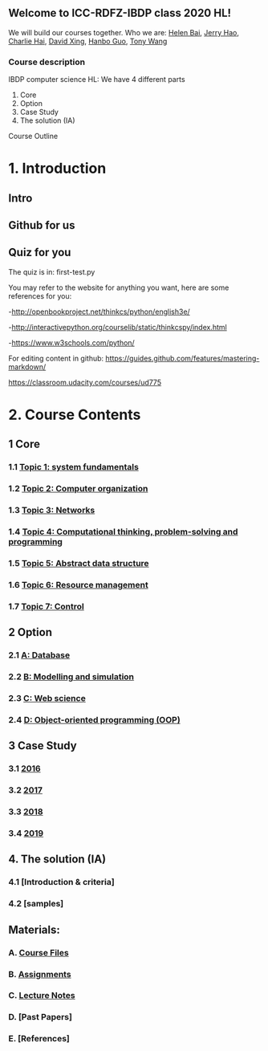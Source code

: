## Welcome to ICC-RDFZ-IBDP class 2020 HL!

We will build our courses together. Who we are:
[Helen Bai](https://github.com/HelenBai2002Tong/Helen), [Jerry Hao](https://github.com/JerryHao2001/HAO), [Charlie Hai](https://github.com/hhshhd/hhshhd), [David Xing](https://github.com/gtx1080), [Hanbo Guo](https://github.com/Haannbboo/Hanbbboo), [Tony Wang](https://github.com/Haannbboo/Hanbbboo)

### Course description

IBDP computer science HL:
We have 4 different parts
1. Core
2. Option
3. Case Study
4. The solution (IA)

Course Outline
# 1. Introduction
## Intro
## Github for us
## Quiz for you


The quiz is in: first-test.py

You may refer to the website for anything you want, here are some references for you:

-http://openbookproject.net/thinkcs/python/english3e/

-http://interactivepython.org/courselib/static/thinkcspy/index.html

-https://www.w3schools.com/python/



For editing content in github:
https://guides.github.com/features/mastering-markdown/

https://classroom.udacity.com/courses/ud775 

# 2. Course Contents

## 1 Core
 
### 1.1	[Topic 1: system fundamentals](/1.Core/Topic%201-%20system%20fundamentals/Intro.md)
### 1.2	[Topic 2: Computer organization](/1.Core/Topic%202-%20Computer%20organization/Intro.md)
### 1.3	[Topic 3: Networks](/1.Core/Topic%203-%20Networks/Intro.md)
### 1.4	[Topic 4: Computational thinking, problem-solving and programming](/1.Core/Topic%204-%20Computational%20thinking-%20problem-solving%20and%20programming/Intro.md)
### 1.5	[Topic 5: Abstract data structure](/1.Core/Topic%205-%20Abstract%20data%20structure/Intro.md)
### 1.6	[Topic 6: Resource management](/1.Core/Topic%206-%20Resource%20management/Intro.md)
### 1.7	[Topic 7: Control](/1.Core/Topic%207-%20Control/Intro.md)

## 2	Option
### 2.1	[A: Database](/2.Options/A-%20Database/Intro.md)
### 2.2	[B: Modelling and simulation](/2.Options/B-%20Modelling%20and%20simulation/Intro.md)
### 2.3	[C: Web science](/2.Options/C-%20Web%20science/Intro.md)
### 2.4	[D: Object-oriented programming (OOP)](/2.Options/D-%20Object-oriented%20programming%20-OOP/Intro.md)

## 3	Case Study
### 3.1	[2016](/3.CaseStudy/2016/Intro.md)
### 3.2	[2017](/3.CaseStudy/2017/Intro.md)
### 3.3	[2018](/3.CaseStudy/2018/Intro.md)
### 3.4	[2019](/3.CaseStudy/2019/Intro.md)

## 4. The solution (IA)
### 4.1	[Introduction & criteria]
### 4.2	[samples]

## Materials: 
### A.	[Course Files](/master/IB%20Files/README.md)
### B.	[Assignments](/Assignments/assignments_submission.md)
### C.	[Lecture Notes](/LectureNotes/index.md)
### D.	[Past Papers] 
### E.	[References] 





